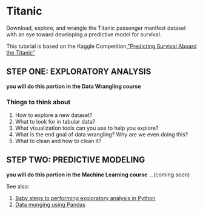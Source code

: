 # Titanic
Download, explore, and wrangle the Titanic passenger manifest dataset with an eye toward developing a predictive model for survival.

This tutorial is based on the Kaggle Competition,["Predicting Survival Aboard the Titanic"](https://www.kaggle.com/c/titanic)

## STEP ONE: EXPLORATORY ANALYSIS
__you will do this portion in the Data Wrangling course__
### Things to think about
1. How to explore a new dataset?
2. What to look for in tabular data?
3. What visualization tools can you use to help you explore?
4. What is the end goal of data wrangling? Why are we even doing this?
5. What to clean and how to clean it?

## STEP TWO: PREDICTIVE MODELING
__you will do this portion in the Machine Learning course__
...(coming soon)

See also:
1. [Baby steps to performing exploratory analysis in Python](http://www.analyticsvidhya.com/blog/2014/08/baby-steps-python-performing-exploratory-analysis-python/)
2. [Data munging using Pandas](http://www.analyticsvidhya.com/blog/2014/09/data-munging-python-using-pandas-baby-steps-python/)
